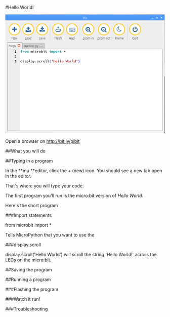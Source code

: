 

#Hello World!


![](images/hw.png)



Open a browser on http://bit.ly/pibit 


##What you will do



##Typing in a program



In the **mu **editor, click the + (new) icon. You should see a new tab open in the editor. 

That's where you will type your code. 

The first program you'll run is the micro:bit version of _Hello World_. 

Here's the short program 


###Import statements



from microbit import *

Tells MicroPython that you want to use the 


###display.scroll



display.scroll('Hello World') will scroll the string 'Hello World!' across the LEDs on the micro:bit.


##Saving the program



##Running a program



###Flashing the program



###Watch it run!



###Troubleshooting

